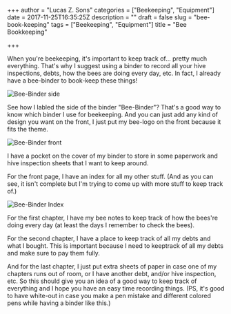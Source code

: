 +++
author = "Lucas Z. Sons"
categories = ["Beekeeping", "Equipment"]
date = 2017-11-25T16:35:25Z
description = ""
draft = false
slug = "bee-book-keeping"
tags = ["Beekeeping", "Equipment"]
title = "Bee Bookkeeping"

+++

When you're beekeeping, it's important to keep track of... pretty much everything. That's why I suggest using a binder to record all your hive inspections, debts, how the bees are doing every day, etc. In fact, I already have a bee-binder to book-keep these things!

![Bee-Binder side](/content/images/2017/11/IMG_20171125_110331--1-.jpg)

See how I labled the side of the binder "Bee-Binder"? That's a good way to know which binder I use for beekeeping. And you can just add any kind of design you want on the front, I just put my bee-logo on the front because it fits the theme.

![Bee-Binder front](/content/images/2017/11/IMG_20171125_110305--1-.jpg)

I have a pocket on the cover of my binder to store in some paperwork and hive inspection sheets that I want to keep around.

For the front page, I have an index for all my other stuff. (And as you can see, it isn't complete but I'm trying to come up with more stuff to keep track of.)

![Bee-Binder Index](/content/images/2017/11/IMG_20171125_110404--1-.jpg)

For the first chapter, I have my bee notes to keep track of how the bees're doing every day (at least the days I remember to check the bees).

For the second chapter, I have a place to keep track of all my debts and what I bought. This is important because I need to keeptrack of all my debts and make sure to pay them fully.

And for the last chapter, I just put extra sheets of paper in case one of my chapters runs out of room, or I have another debt, and/or hive inspection, etc. So this should give you an idea of a good way to keep track of everything and I hope you have an easy time recording things. (PS, it's good to have white-out in case you make a pen mistake and different colored pens while having a binder like this.)

